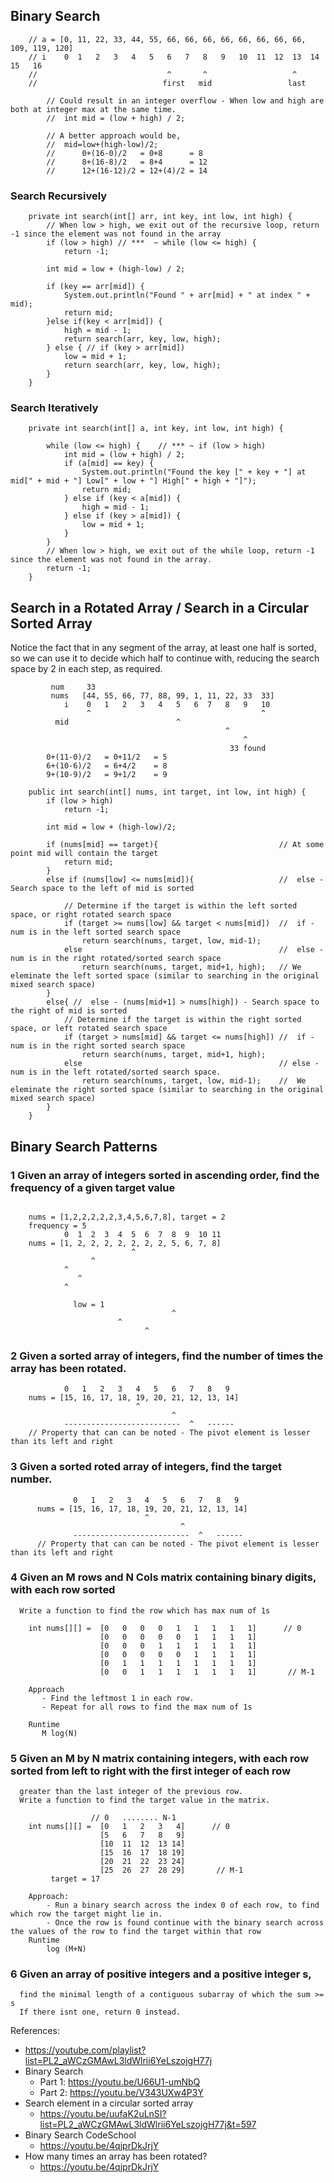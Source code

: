 ## Binary Search

```
    // a = [0, 11, 22, 33, 44, 55, 66, 66, 66, 66, 66, 66, 66, 66, 109, 119, 120]
    // i    0  1   2   3   4   5   6   7   8   9   10  11  12  13  14   15   16
    //                             ^       ^                   ^
    //                            first   mid                 last
```

```
        // Could result in an integer overflow - When low and high are both at integer max at the same time.
        //  int mid = (low + high) / 2;

        // A better approach would be,
        //  mid=low+(high-low)/2;
        //      0+(16-0)/2   = 0+8      = 8
        //      8+(16-8)/2   = 8+4      = 12
        //      12+(16-12)/2 = 12+(4)/2 = 14
```

### Search Recursively
```
    private int search(int[] arr, int key, int low, int high) {
        // When low > high, we exit out of the recursive loop, return -1 since the element was not found in the array
        if (low > high) // ***  ~ while (low <= high) { 
            return -1;

        int mid = low + (high-low) / 2;

        if (key == arr[mid]) {
            System.out.println("Found " + arr[mid] + " at index " + mid);
            return mid;
        }else if(key < arr[mid]) {
            high = mid - 1;
            return search(arr, key, low, high);
        } else { // if (key > arr[mid])
            low = mid + 1;
            return search(arr, key, low, high);
        }
    }
```

### Search Iteratively
```
    private int search(int[] a, int key, int low, int high) {

        while (low <= high) {    // *** ~ if (low > high)
            int mid = (low + high) / 2;
            if (a[mid] == key) {
                System.out.println("Found the key [" + key + "] at mid[" + mid + "] Low[" + low + "] High[" + high + "]");
                return mid;
            } else if (key < a[mid]) {
                high = mid - 1;
            } else if (key > a[mid]) {
                low = mid + 1;
            }
        }
        // When low > high, we exit out of the while loop, return -1 since the element was not found in the array.
        return -1;
    }
```

## Search in a Rotated Array / Search in a Circular Sorted Array
Notice the fact that in any segment of the array, at least one half is sorted, 
so we can use it to decide which half to continue with, 
reducing the search space by 2 in each step, as required.
```
         num     33
         nums   [44, 55, 66, 77, 88, 99, 1, 11, 22, 33  33]
            i    0   1   2   3   4   5   6  7   8   9   10
                 ^                                      ^
          mid                        ^
                                                ^
                                                    ^ 
                                                 33 found
        0+(11-0)/2   = 0+11/2   = 5
        6+(10-6)/2   = 6+4/2    = 8
        9+(10-9)/2   = 9+1/2    = 9
```
```
    public int search(int[] nums, int target, int low, int high) {
        if (low > high)
            return -1;

        int mid = low + (high-low)/2;

        if (nums[mid] == target){                           // At some point mid will contain the target
            return mid;
        }
        else if (nums[low] <= nums[mid]){                   //  else - Search space to the left of mid is sorted
        
            // Determine if the target is within the left sorted space, or right rotated search space
            if (target >= nums[low] && target < nums[mid])  //  if - num is in the left sorted search space
                return search(nums, target, low, mid-1);    
            else                                            //  else - num is in the right rotated/sorted search space
                return search(nums, target, mid+1, high);   // We eleminate the left sorted space (similar to searching in the original mixed search space)
        }
        else{ //  else - (nums[mid+1] > nums[high]) - Search space to the right of mid is sorted
            // Determine if the target is within the right sorted space, or left rotated search space
            if (target > nums[mid] && target <= nums[high]) //  if - num is in the right sorted search space
                return search(nums, target, mid+1, high);
            else                                            // else - num is in the left rotated/sorted search space. 
                return search(nums, target, low, mid-1);    //  We eleminate the right sorted space (similar to searching in the original mixed search space)
        }
    }
```

## Binary Search Patterns

### 1 Given an array of integers sorted in ascending order, find the frequency of a given target value

```

    nums = [1,2,2,2,2,2,3,4,5,6,7,8], target = 2
    frequency = 5
            0  1  2  3  4  5  6  7  8  9  10 11
    nums = [1, 2, 2, 2, 2, 2, 2, 2, 5, 6, 7, 8]
                           ^
                  ^
            ^
               ^
            ^

              low = 1
                                    ^
                        ^
                              ^
```
### 2 Given a sorted array of integers, find the number of times the array has been rotated.
```
            0   1   2   3   4   5   6   7   8   9
    nums = [15, 16, 17, 18, 19, 20, 21, 12, 13, 14]
                            ^
                                    ^
            --------------------------  ^   ------
    // Property that can can be noted - The pivot element is lesser than its left and right

```

### 3  Given a sorted roted array of integers, find the target number.
```
              0   1   2   3   4   5   6   7   8   9
      nums = [15, 16, 17, 18, 19, 20, 21, 12, 13, 14]
                              ^
                                      ^
              --------------------------  ^   ------
      // Property that can can be noted - The pivot element is lesser than its left and right
```

### 4 Given an M rows and N Cols matrix containing binary digits, with each row sorted
      Write a function to find the row which has max num of 1s
```               // 0 ...........................  N-1
    int nums[][] =  [0   0   0   0   1   1   1   1   1]      // 0
                    [0   0   0   0   0   1   1   1   1]
                    [0   0   0   1   1   1   1   1   1]
                    [0   0   0   0   0   1   1   1   1]
                    [0   1   1   1   1   1   1   1   1]
                    [0   0   1   1   1   1   1   1   1]       // M-1

    Approach
       - Find the leftmost 1 in each row.
       - Repeat for all rows to find the max num of 1s

    Runtime
       M log(N)
```


### 5 Given an M by N matrix containing integers, with each row sorted from left to right with the first integer of each row
      greater than the last integer of the previous row.
      Write a function to find the target value in the matrix.

```
                  // 0   ........ N-1
    int nums[][] =  [0   1   2   3   4]      // 0
                    [5   6   7   8   9]
                    [10  11  12  13 14]
                    [15  16  17  18 19]
                    [20  21  22  23 24]
                    [25  26  27  28 29]       // M-1
         target = 17

    Approach:
        - Run a binary search across the index 0 of each row, to find which row the target might lie in.
        - Once the row is found continue with the binary search across the values of the row to find the target within that row
    Runtime
        log (M+N)
```
### 6 Given an array of positive integers and a positive integer s,
      find the minimal length of a contiguous subarray of which the sum >= s
      If there isnt one, return 0 instead.


References:
- https://youtube.com/playlist?list=PL2_aWCzGMAwL3ldWlrii6YeLszojgH77j
- Binary Search 
  - Part 1: https://youtu.be/U66U1-umNbQ
  - Part 2: https://youtu.be/V343UXw4P3Y
- Search element in a circular sorted array 
  - https://youtu.be/uufaK2uLnSI?list=PL2_aWCzGMAwL3ldWlrii6YeLszojgH77j&t=597
- Binary Search CodeSchool
  - https://youtu.be/4qjprDkJrjY
- How many times an array has been rotated?
  - https://youtu.be/4qjprDkJrjY